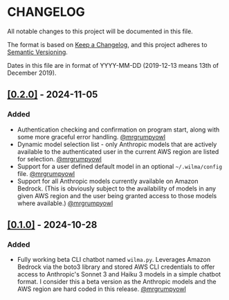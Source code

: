 # CHANGELOG

All notable changes to this project will be documented in this file.

The format is based on [Keep a Changelog](https://keepachangelog.com/en/1.0.0/),
and this project adheres to [Semantic Versioning](https://semver.org/spec/v2.0.0.html).

Dates in this file are in format of YYYY-MM-DD (2019-12-13 means 13th of December 2019).

## [[0.2.0]](https://github.com/mrgrumpyowl/wilma/releases/tag/0.2.0) - 2024-11-05

### Added
* Authentication checking and confirmation on program start, along with some more graceful error handling. [@mrgrumpyowl](https://github.com/mrgrumpyowl)
* Dynamic model selection list - only Anthropic models that are actively available to the authenticated user in the current AWS region are listed for selection. [@mrgrumpyowl](https://github.com/mrgrumpyowl)
* Support for a user defined default model in an optional `~/.wilma/config` file. [@mrgrumpyowl](https://github.com/mrgrumpyowl)
* Support for all Anthropic models currently available on Amazon Bedrock. (This is obviously subject to the availability of models in any given AWS region and the user being granted access to those models where available.) [@mrgrumpyowl](https://github.com/mrgrumpyowl)

## [[0.1.0]](https://github.com/mrgrumpyowl/wilma/releases/tag/0.1.0) - 2024-10-28

### Added
* Fully working beta CLI chatbot named `wilma.py`. Leverages Amazon Bedrock via the boto3 library and stored AWS CLI credentials to offer access to Anthropic's Sonnet 3 and Haiku 3 models in a simple chatbot format. I consider this a beta version as the Anthropic models and the AWS region are hard coded in this release. [@mrgrumpyowl](https://github.com/mrgrumpyowl)
